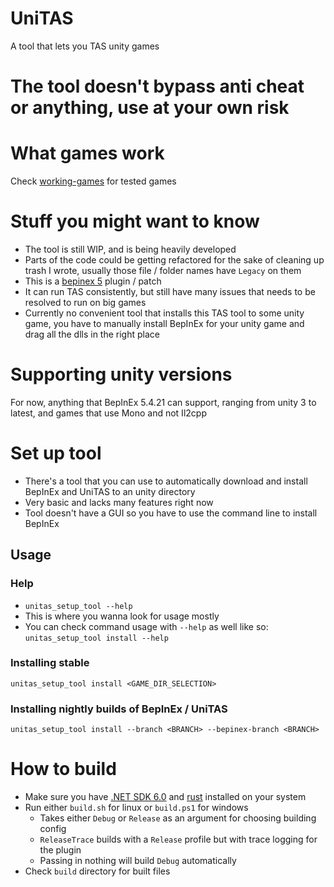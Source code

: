 # UniTAS
A tool that lets you TAS unity games

# The tool doesn't bypass anti cheat or anything, use at your own risk

# What games work
Check [working-games](docs/working-games.md) for tested games

# Stuff you might want to know
- The tool is still WIP, and is being heavily developed
- Parts of the code could be getting refactored for the sake of cleaning up trash I wrote, usually those file / folder names have `Legacy` on them
- This is a [bepinex 5](https://docs.bepinex.dev/articles/user_guide/installation/index.html) plugin / patch
- It can run TAS consistently, but still have many issues that needs to be resolved to run on big games
- Currently no convenient tool that installs this TAS tool to some unity game, you have to manually install BepInEx for your unity game and drag all the dlls in the right place

# Supporting unity versions
For now, anything that BepInEx 5.4.21 can support, ranging from unity 3 to latest, and games that use Mono and not Il2cpp

# Set up tool
- There's a tool that you can use to automatically download and install BepInEx and UniTAS to an unity directory
- Very basic and lacks many features right now
- Tool doesn't have a GUI so you have to use the command line to install BepInEx 

## Usage
### Help
- `unitas_setup_tool --help`
- This is where you wanna look for usage mostly
- You can check command usage with `--help` as well like so: `unitas_setup_tool install --help`

### Installing stable
`unitas_setup_tool install <GAME_DIR_SELECTION>`

### Installing nightly builds of BepInEx / UniTAS
`unitas_setup_tool install --branch <BRANCH> --bepinex-branch <BRANCH>`

# How to build
- Make sure you have [.NET SDK 6.0](https://dotnet.microsoft.com/en-us/download) and [rust](https://www.rust-lang.org/tools/install) installed on your system
- Run either `build.sh` for linux or `build.ps1` for windows
  - Takes either `Debug` or `Release` as an argument for choosing building config
  - `ReleaseTrace` builds with a `Release` profile but with trace logging for the plugin
  - Passing in nothing will build `Debug` automatically
- Check `build` directory for built files